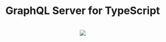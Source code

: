<h1 align="center"><strong>GraphQL Server for TypeScript</strong></h1>

<br />

<div align="center"><img src="https://imgur.com/1MfnLVl.png" /></div>


<br />